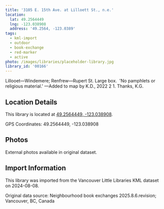 ```yaml
---
title: '3105 E. 15th Ave. at Lilloett St., n.e.'
location:
  lat: 49.2564449
  lng: -123.038908
  address: '49.2564, -123.0389'
tags:
  - kml-import
  - outdoor
  - book-exchange
  - red-marker
  - active
photo: /images/libraries/placeholder-library.jpg
library_id: '00166'
---
```

Lillooet—Windemere; Renfrew—Rupert St.
Large box.  'No pamphlets or religious material.'
—Added to map by K.D., 2022 2 1. Thanks, K.G.

## Location Details

This library is located at [49.2564449, -123.038908](https://www.google.com/maps?q=49.2564449,-123.038908).

GPS Coordinates: 49.2564449, -123.038908

## Photos

External photos available in original dataset.

## Import Information

This library was imported from the Vancouver Little Libraries KML dataset on 2024-08-08.

Original data source: Neighbourhood book exchanges 2025.8.6.revision; Vancouver, BC, Canada
